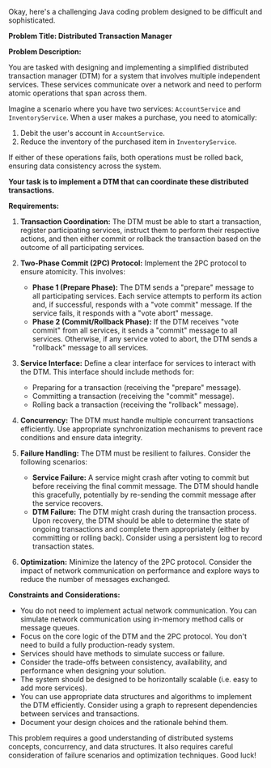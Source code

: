Okay, here's a challenging Java coding problem designed to be difficult and sophisticated.

**Problem Title: Distributed Transaction Manager**

**Problem Description:**

You are tasked with designing and implementing a simplified distributed transaction manager (DTM) for a system that involves multiple independent services. These services communicate over a network and need to perform atomic operations that span across them.

Imagine a scenario where you have two services: `AccountService` and `InventoryService`. When a user makes a purchase, you need to atomically:

1.  Debit the user's account in `AccountService`.
2.  Reduce the inventory of the purchased item in `InventoryService`.

If either of these operations fails, both operations must be rolled back, ensuring data consistency across the system.

**Your task is to implement a DTM that can coordinate these distributed transactions.**

**Requirements:**

1.  **Transaction Coordination:** The DTM must be able to start a transaction, register participating services, instruct them to perform their respective actions, and then either commit or rollback the transaction based on the outcome of all participating services.

2.  **Two-Phase Commit (2PC) Protocol:** Implement the 2PC protocol to ensure atomicity. This involves:

    *   **Phase 1 (Prepare Phase):** The DTM sends a "prepare" message to all participating services. Each service attempts to perform its action and, if successful, responds with a "vote commit" message. If the service fails, it responds with a "vote abort" message.
    *   **Phase 2 (Commit/Rollback Phase):** If the DTM receives "vote commit" from all services, it sends a "commit" message to all services. Otherwise, if any service voted to abort, the DTM sends a "rollback" message to all services.
3.  **Service Interface:** Define a clear interface for services to interact with the DTM. This interface should include methods for:

    *   Preparing for a transaction (receiving the "prepare" message).
    *   Committing a transaction (receiving the "commit" message).
    *   Rolling back a transaction (receiving the "rollback" message).
4.  **Concurrency:** The DTM must handle multiple concurrent transactions efficiently.  Use appropriate synchronization mechanisms to prevent race conditions and ensure data integrity.
5.  **Failure Handling:** The DTM must be resilient to failures. Consider the following scenarios:

    *   **Service Failure:** A service might crash after voting to commit but before receiving the final commit message. The DTM should handle this gracefully, potentially by re-sending the commit message after the service recovers.
    *   **DTM Failure:** The DTM might crash during the transaction process. Upon recovery, the DTM should be able to determine the state of ongoing transactions and complete them appropriately (either by committing or rolling back).  Consider using a persistent log to record transaction states.
6.  **Optimization:**  Minimize the latency of the 2PC protocol. Consider the impact of network communication on performance and explore ways to reduce the number of messages exchanged.

**Constraints and Considerations:**

*   You do not need to implement actual network communication. You can simulate network communication using in-memory method calls or message queues.
*   Focus on the core logic of the DTM and the 2PC protocol. You don't need to build a fully production-ready system.
*   Services should have methods to simulate success or failure.
*   Consider the trade-offs between consistency, availability, and performance when designing your solution.
*   The system should be designed to be horizontally scalable (i.e. easy to add more services).
*   You can use appropriate data structures and algorithms to implement the DTM efficiently. Consider using a graph to represent dependencies between services and transactions.
*   Document your design choices and the rationale behind them.

This problem requires a good understanding of distributed systems concepts, concurrency, and data structures. It also requires careful consideration of failure scenarios and optimization techniques. Good luck!
